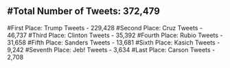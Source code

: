 #Total Number of Tweets: 372,479 
---
#First Place: Trump Tweets - 229,428
#Second Place: Cruz Tweets - 46,737
#Third Place: Clinton Tweets - 35,392
#Fourth Place: Rubio Tweets - 31,658
#Fifth Place: Sanders Tweets - 13,681
#Sixth Place: Kasich Tweets - 9,242
#Seventh Place: Jeb! Tweets - 3,634
#Last Place: Carson Tweets - 2,708
